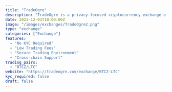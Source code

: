 ```yaml
---
title: "TradeOgre"
description: "TradeOgre is a privacy-focused cryptocurrency exchange offering secure trading with a wide range of digital assets and minimal user requirements."
date: 2023-12-03T10:00:00Z
image: "/images/exchanges/TradeOgre2.png"
type: "exchange"
categories: ["Exchange"]
features:
  - "No KYC Required"
  - "Low Trading Fees"
  - "Secure Trading Environment"
  - "Cross-chain Support"
trading_pairs:
  - "BTCZ/LTC"
website: "https://tradeogre.com/exchange/BTCZ-LTC"
kyc_required: false
draft: false
---
```

